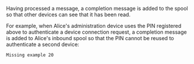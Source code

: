 
Having processed a message, a completion message is added to the spool so that other devices 
can see that it has been read.

For example, when Alice's administration device uses the PIN registered above to 
authenticate a device connection request, a completion message is added to Alice's 
inbound spool so that the PIN cannot be reused to authenticate a second device:


~~~~
Missing example 20
~~~~



